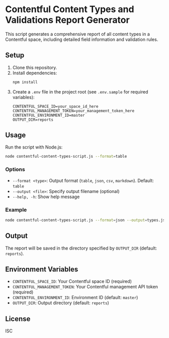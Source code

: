 # Contentful Content Types and Validations Report Generator

This script generates a comprehensive report of all content types in a Contentful space, including detailed field information and validation rules.

## Setup

1. Clone this repository.
2. Install dependencies:
   ```sh
   npm install
   ```
3. Create a `.env` file in the project root (see `.env.sample` for required variables):
   ```env
   CONTENTFUL_SPACE_ID=your_space_id_here
   CONTENTFUL_MANAGEMENT_TOKEN=your_management_token_here
   CONTENTFUL_ENVIRONMENT_ID=master
   OUTPUT_DIR=reports
   ```

## Usage

Run the script with Node.js:

```sh
node contentful-content-types-script.js --format=table
```

### Options

- `--format <type>`: Output format (`table`, `json`, `csv`, `markdown`). Default: `table`
- `--output <file>`: Specify output filename (optional)
- `--help, -h`: Show help message

### Example

```sh
node contentful-content-types-script.js --format=json --output=types.json
```

## Output

The report will be saved in the directory specified by `OUTPUT_DIR` (default: `reports`).

## Environment Variables

- `CONTENTFUL_SPACE_ID`: Your Contentful space ID (required)
- `CONTENTFUL_MANAGEMENT_TOKEN`: Your Contentful management API token (required)
- `CONTENTFUL_ENVIRONMENT_ID`: Environment ID (default: `master`)
- `OUTPUT_DIR`: Output directory (default: `reports`)

## License

ISC
